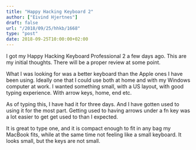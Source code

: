 ```yaml
---
title: "Happy Hacking Keyboard 2"
author: ["Eivind Hjertnes"]
draft: false
url: "/2018/09/25/hhkb/1668"
type: "post"
date: 2018-09-25T10:00:00+02:00
---
```


I got my Happy Hacking Keyboard Professional 2 a few days ago. This are
my initial thoughts. There will be a proper review at some point.

What I was looking for was a better keyboard than the Apple ones I have
been using. Ideally one that I could use both at home and with my
Windows computer at work. I wanted something small, with a US layout,
with good typing experience. With arrow keys, home, end etc.

As of typing this, I have had it for three days. And I have gotten used
to using it for the most part. Getting used to having arrows under a fn
key was a lot easier to get get used to than I expected.

It is great to type one, and it is compact enough to fit in any bag my
MacBook fits, while at the same time not feeling like a small keyboard.
It looks small, but the keys are not small.
